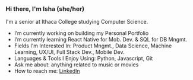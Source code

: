 ### Hi there, I'm Isha (she/her)


I'm a senior at Ithaca College studying Computer Science. 
- I’m currently working on building my Personal Portfolio
- I’m currently learning React Native for Mob. Dev. & SQL for DB Mngmt.
- Fields I'm Interested In: Product Mngmt., Data Science, Machine Learning, UX/UI, Full Stack Dev., Mobile Dev.
- Languages & Tools I Enjoy Using: Python, Javascript, Git
- Ask me about: anything related to music or movies
- How to reach me: [LinkedIn](https://www.linkedin.com/in/ishasharmax/)

